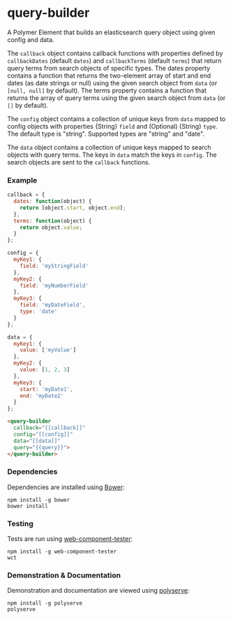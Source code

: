 # query-builder

A Polymer Element that builds an elasticsearch query object using given config and data.

The `callback` object contains callback functions with properties defined by `callbackDates` (default `dates`) and `callbackTerms` (default `terms`) that return query terms from search objects of specific types.  The dates property contains a function that returns the two-element array of start and end dates (as date strings or null) using the given search object from `data` (or `[null, null]` by default).  The terms property contains a function that returns the array of query terms using the given search object from `data` (or `[]` by default).

The `config` object contains a collection of unique keys from `data` mapped to config objects with properties {String} `field` and (Optional) {String} `type`.  The default type is "string".  Supported types are "string" and "date".

The `data` object contains a collection of unique keys mapped to search objects with query terms.  The keys in `data` match the keys in `config`.  The search objects are sent to the `callback` functions.

### Example
```js
callback = {
  dates: function(object) {
    return [object.start, object.end];
  },
  terms: function(object) {
    return object.value;
  }
};

config = {
  myKey1: {
    field: 'myStringField'
  },
  myKey2: {
    field: 'myNumberField'
  },
  myKey3: {
    field: 'myDateField',
    type: 'date'
  }
};

data = {
  myKey1: {
    value: ['myValue']
  },
  myKey2: {
    value: [1, 2, 3]
  },
  myKey3: {
    start: 'myDate1',
    end: 'myDate2'
  }
};
```

```html
<query-builder 
  callback="[[callback]]"
  config="[[config]]"
  data="[[data]]"
  query="{{query}}">
</query-builder>
```

### Dependencies

Dependencies are installed using [Bower](http://bower.io/):

    npm install -g bower
    bower install

### Testing

Tests are run using [web-component-tester](https://github.com/Polymer/web-component-tester):

    npm install -g web-component-tester
    wct

### Demonstration & Documentation

Demonstration and documentation are viewed using [polyserve](https://github.com/PolymerLabs/polyserve):

    npm install -g polyserve
    polyserve

